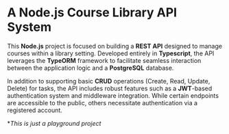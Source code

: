 # A Node.js Course Library API System

This **Node.js** project is focused on building a **REST API** designed to manage courses within a library setting. Developed entirely in **Typescript**, the API leverages the **TypeORM** framework to facilitate seamless interaction between the application logic and a **PostgreSQL** database.

In addition to supporting basic **CRUD** operations (Create, Read, Update, Delete) for tasks, the API includes robust features such as a **JWT**-based authentication system and middleware integration. While certain endpoints are accessible to the public, others necessitate authentication via a registered account.

*_This is just a playground project_
